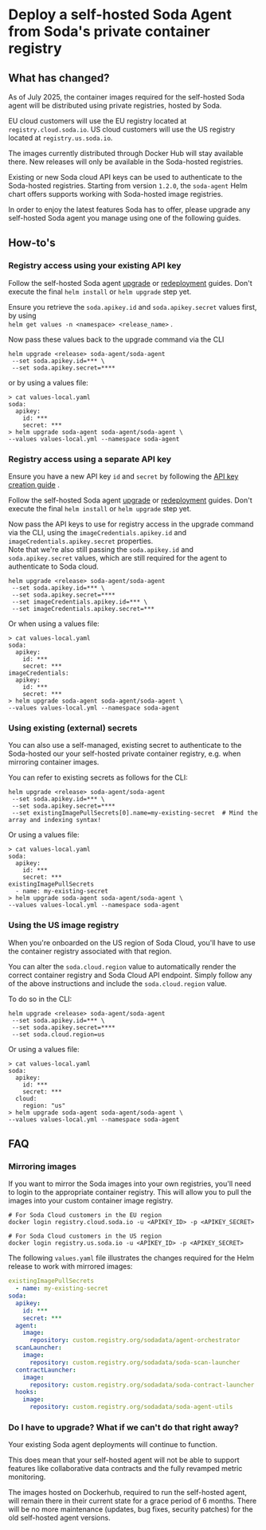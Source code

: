# Deploy a self-hosted Soda Agent from Soda's private container registry

## What has changed?

As of July 2025, the container images required for the self-hosted Soda agent will be distributed using private registries, hosted by Soda.

EU cloud customers will use the EU registry located at `registry.cloud.soda.io`. US cloud customers will use the US registry located at `registry.us.soda.io`.

The images currently distributed through Docker Hub will stay available there. New releases will only be available in the Soda-hosted registries.

Existing or new Soda cloud API keys can be used to authenticate to the Soda-hosted registries. Starting from version `1.2.0`, the `soda-agent` Helm chart offers supports working with Soda-hosted image registries.

In order to enjoy the latest features Soda has to offer, please upgrade any self-hosted Soda agent you manage using one of the following guides.

## How-to's

### Registry access using your existing API key

Follow the self-hosted Soda agent [upgrade](upgrade-soda-agent.md) or [redeployment](redeploy-soda-agent.md) guides. Don't execute the final `helm install` or `helm upgrade` step yet.

Ensure you retrieve the `soda.apikey.id` and `soda.apikey.secret` values first, by using\
`helm get values -n <namespace> <release_name>` .

Now pass these values back to the upgrade command via the CLI

```shell
helm upgrade <release> soda-agent/soda-agent
 --set soda.apikey.id=*** \
 --set soda.apikey.secret=****
```

or by using a values file:

```shell
> cat values-local.yaml
soda:
  apikey:
    id: ***
    secret: ***
> helm upgrade soda-agent soda-agent/soda-agent \
--values values-local.yml --namespace soda-agent
```

### Registry access using a separate API key

Ensure you have a new API key `id` and `secret` by following the [API key creation guide](https://app.gitbook.com/s/oV0A6Eua8LUIyWgHxsjf/use-case-guides/api-keys) .

Follow the self-hosted Soda agent [upgrade](https://app.gitbook.com/s/oV0A6Eua8LUIyWgHxsjf/quick-start-sip/upgrade#upgrade-a-self-hosted-soda-agent) or [redeployment](https://app.gitbook.com/s/oV0A6Eua8LUIyWgHxsjf/quick-start-sip/upgrade#redeploy-a-self-hosted-soda-agent) guides. Don't execute the final `helm install` or `helm upgrade` step yet.

Now pass the API keys to use for registry access in the upgrade command via the CLI, using the `imageCredentials.apikey.id` and `imageCredentials.apikey.secret` properties.\
Note that we're also still passing the `soda.apikey.id` and `soda.apikey.secret` values, which are still required for the agent to authenticate to Soda cloud.

```shell
helm upgrade <release> soda-agent/soda-agent
 --set soda.apikey.id=*** \
 --set soda.apikey.secret=****
 --set imageCredentials.apikey.id=*** \
 --set imageCredentials.apikey.secret=***
```

Or when using a values file:

```shell
> cat values-local.yaml
soda:
  apikey:
    id: ***
    secret: ***
imageCredentials:
  apikey:
    id: ***
    secret: ***
> helm upgrade soda-agent soda-agent/soda-agent \
--values values-local.yml --namespace soda-agent
```

### Using existing (external) secrets

You can also use a self-managed, existing secret to authenticate to the Soda-hosted our your self-hosted private container registry, e.g. when mirroring container images.

You can refer to existing secrets as follows for the CLI:

```shell
helm upgrade <release> soda-agent/soda-agent
 --set soda.apikey.id=*** \
 --set soda.apikey.secret=****
 --set existingImagePullSecrets[0].name=my-existing-secret  # Mind the array and indexing syntax!
```

Or using a values file:

```shell
> cat values-local.yaml
soda:
  apikey:
    id: ***
    secret: ***
existingImagePullSecrets
  - name: my-existing-secret
> helm upgrade soda-agent soda-agent/soda-agent \
--values values-local.yml --namespace soda-agent
```

### Using the US image registry

When you're onboarded on the US region of Soda Cloud, you'll have to use the container registry associated with that region.

You can alter the `soda.cloud.region` value to automatically render the correct container registry and Soda Cloud API endpoint. Simply follow any of the above instructions and include the `soda.cloud.region` value.

To do so in the CLI:

```shell
helm upgrade <release> soda-agent/soda-agent
 --set soda.apikey.id=*** \
 --set soda.apikey.secret=****
 --set soda.cloud.region=us
```

Or using a values file:

```shell
> cat values-local.yaml
soda:
  apikey:
    id: ***
    secret: ***
  cloud:
    region: "us"
> helm upgrade soda-agent soda-agent/soda-agent \
--values values-local.yml --namespace soda-agent
```

## FAQ

### Mirroring images

If you want to mirror the Soda images into your own registries, you'll need to login to the appropriate container registry. This will allow you to pull the images into your custom container image registry.

```shell
# For Soda Cloud customers in the EU region
docker login registry.cloud.soda.io -u <APIKEY_ID> -p <APIKEY_SECRET>

# For Soda Cloud customers in the US region
docker login registry.us.soda.io -u <APIKEY_ID> -p <APIKEY_SECRET>
```

The following `values.yaml` file illustrates the changes required for the Helm release to work with mirrored images:

```yaml
existingImagePullSecrets
  - name: my-existing-secret
soda:
  apikey:
    id: ***
    secret: ***
  agent:
    image:
      repository: custom.registry.org/sodadata/agent-orchestrator
  scanLauncher:
    image:
      repository: custom.registry.org/sodadata/soda-scan-launcher
  contractLauncher:
    image:
      repository: custom.registry.org/sodadata/soda-contract-launcher
  hooks:
    image:
      repository: custom.registry.org/sodadata/soda-agent-utils
```

### Do I have to upgrade? What if we can't do that right away?

Your existing Soda agent deployments will continue to function.

This does mean that your self-hosted agent will not be able to support features like collaborative data contracts and the fully revamped metric monitoring.

The images hosted on Dockerhub, required to run the self-hosted agent, will remain there in their current state for a grace period of 6 months. There will be no more maintenance (updates, bug fixes, security patches) for the old self-hosted agent versions.
